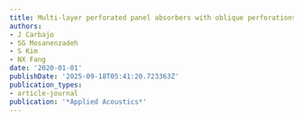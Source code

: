 ```yaml
---
title: Multi-layer perforated panel absorbers with oblique perforations
authors:
- J Carbajo
- SG Mosanenzadeh
- S Kim
- NX Fang
date: '2020-01-01'
publishDate: '2025-09-18T05:41:20.723363Z'
publication_types:
- article-journal
publication: '*Applied Acoustics*'
---
```

